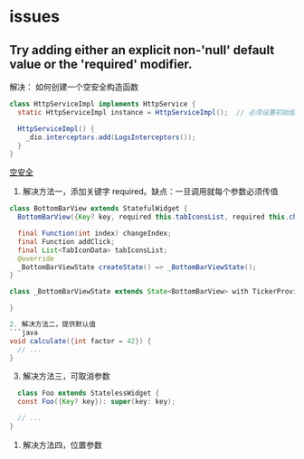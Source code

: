 # issues

## Try adding either an explicit non-'null' default value or the 'required' modifier.

解决： 如何创建一个空安全构造函数

```java
class HttpServiceImpl implements HttpService {
  static HttpServiceImpl instance = HttpServiceImpl();  // 必须设置初始值

  HttpServiceImpl() {
    _dio.interceptors.add(LogsInterceptors());
  }
}
```

[空安全](https://stackoverflow.com/questions/64560461/the-parameter-cant-have-a-value-of-null-because-of-its-type-in-dart)

1. 解决方法一，添加关键字 required。缺点：一旦调用就每个参数必须传值

````java
class BottomBarView extends StatefulWidget {
  BottomBarView({Key? key, required this.tabIconsList, required this.changeIndex, required this.addClick}) : super(key: key);

  final Function(int index) changeIndex;
  final Function addClick;
  final List<TabIconData> tabIconsList;
  @override
  _BottomBarViewState createState() => _BottomBarViewState();
}

class _BottomBarViewState extends State<BottomBarView> with TickerProviderStateMixin {

}

2. 解决方法二，提供默认值
```java
void calculate({int factor = 42}) {
  // ...
}
````

3. 解决方法三，可取消参数

```java
  class Foo extends StatelessWidget {
  const Foo({Key? key}): super(key: key);

  // ...
}
```
1. 解决方法四，位置参数